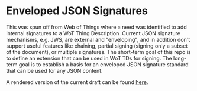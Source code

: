 # Enveloped JSON Signatures
This was spun off from Web of Things where a need was identified to add internal signatures to a WoT Thing Description.
Current JSON signature mechanisms, e.g. JWS, are external and "enveloping", and in addition don't support useful features
like chaining, partial signing (signing only a subset of the document), or multiple signatures.  The short-term goal of this
repo is to define an extension that can be used in WoT TDs for signing.  The long-term goal is to establish a basis for
an enveloped JSON signature standard that can be used for any JSON content.

A rendered version of the current draft can be found [here](https://w3c.github.io/wot-ejs/).
